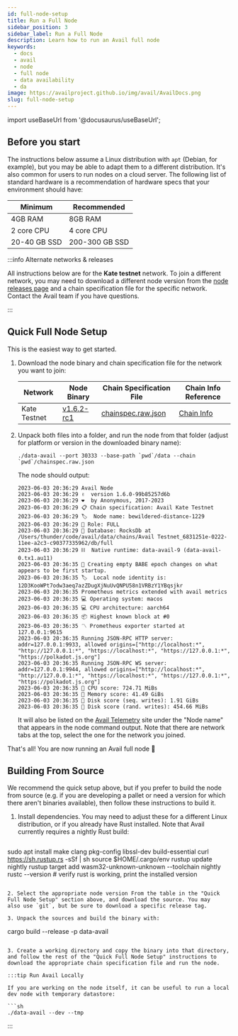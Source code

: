 ```yaml
---
id: full-node-setup
title: Run a Full Node
sidebar_position: 3
sidebar_label: Run a Full Node
description: Learn how to run an Avail full node
keywords:
  - docs
  - avail
  - node
  - full node
  - data availability
  - da
image: https://availproject.github.io/img/avail/AvailDocs.png
slug: full-node-setup
---
```

import useBaseUrl from '@docusaurus/useBaseUrl';

## Before you start

The instructions below assume a Linux distribution with `apt` (Debian,
for example), but you may be able to adapt them to a different
distribution. It's also common for users to run nodes on a cloud
server. The following list of standard hardware is a recommendation of
hardware specs that your environment should have:

| Minimum      | Recommended    |
|--------------|----------------|
| 4GB RAM      | 8GB RAM        |
| 2 core CPU   | 4 core CPU     |
| 20-40 GB SSD | 200-300 GB SSD |

:::info Alternate networks & releases

All instructions below are for the **Kate testnet** network. To join a
different network, you may need to download a different node version
from the [node releases
page](https://github.com/availproject/avail/releases) and a chain
specification file for the specific network. Contact the Avail team if
you have questions.

:::

## Quick Full Node Setup

This is the easiest way to get started.

1. Download the node binary and chain specification file for the
   network you want to join:
   
   | Network      | Node Binary           | Chain Specification File | Chain Info Reference |
   |--------------|-----------------------|--------------------------|----------------------|
   | Kate Testnet | [v1.6.2-rc1](https://github.com/availproject/avail/releases/tag/v1.6.2-rc1) | [chainspec.raw.json](/configs/kate/chainspec.raw.json) | [Chain Info](/configs/kate/chaininfo.txt) |

2. Unpack both files into a folder, and run the node from that folder (adjust for
   platform or version in the downloaded binary name):
   ```
   ./data-avail --port 30333 --base-path `pwd`/data --chain `pwd`/chainspec.raw.json
   ```

   The node should output:
   ```
   2023-06-03 20:36:29 Avail Node
   2023-06-03 20:36:29 ✌️  version 1.6.0-99b85257d6b
   2023-06-03 20:36:29 ❤️  by Anonymous, 2017-2023
   2023-06-03 20:36:29 📋 Chain specification: Avail Kate Testnet
   2023-06-03 20:36:29 🏷  Node name: bewildered-distance-1229
   2023-06-03 20:36:29 👤 Role: FULL
   2023-06-03 20:36:29 💾 Database: RocksDb at /Users/thunder/code/avail/data/chains/Avail Testnet_6831251e-0222-11ee-a2c3-c90377335962/db/full
   2023-06-03 20:36:29 ⛓  Native runtime: data-avail-9 (data-avail-0.tx1.au11)
   2023-06-03 20:36:35 👶 Creating empty BABE epoch changes on what appears to be first startup.
   2023-06-03 20:36:35 🏷  Local node identity is: 12D3KooWPt7odw3aeq7azZDugXjNuUvQNPU58n1VRBzY1YBqsjkr
   2023-06-03 20:36:35 Prometheus metrics extended with avail metrics
   2023-06-03 20:36:35 💻 Operating system: macos
   2023-06-03 20:36:35 💻 CPU architecture: aarch64
   2023-06-03 20:36:35 📦 Highest known block at #0
   2023-06-03 20:36:35 〽️ Prometheus exporter started at 127.0.0.1:9615
   2023-06-03 20:36:35 Running JSON-RPC HTTP server: addr=127.0.0.1:9933, allowed origins=["http://localhost:*", "http://127.0.0.1:*", "https://localhost:*", "https://127.0.0.1:*", "https://polkadot.js.org"]
   2023-06-03 20:36:35 Running JSON-RPC WS server: addr=127.0.0.1:9944, allowed origins=["http://localhost:*", "http://127.0.0.1:*", "https://localhost:*", "https://127.0.0.1:*", "https://polkadot.js.org"]
   2023-06-03 20:36:35 🏁 CPU score: 724.71 MiBs
   2023-06-03 20:36:35 🏁 Memory score: 41.49 GiBs
   2023-06-03 20:36:35 🏁 Disk score (seq. writes): 1.91 GiBs
   2023-06-03 20:36:35 🏁 Disk score (rand. writes): 454.66 MiBs
   ```

   It will also be listed on the [Avail
   Telemetry](http://telemetry.avail.tools/) site under the "Node
   name" that appears in the node command output. Note that there are
   network tabs at the top, select the one for the network you joined.

That's all! You are now running an Avail full node 🎉

## Building From Source

We recommend the quick setup above, but if you prefer to build the
node from source (e.g. if you are developing a pallet or need a
version for which there aren't binaries available), then follow these
instructions to build it.

1. Install dependencies. You may need to adjust these for a different
   Linux distribution, or if you already have Rust installed. Note
   that Avail currently requires a nightly Rust build:

   ```
sudo apt install make clang pkg-config libssl-dev build-essential
curl https://sh.rustup.rs -sSf | sh
source $HOME/.cargo/env
rustup update nightly
rustup target add wasm32-unknown-unknown --toolchain nightly
rustc --version # verify rust is working, print the installed version
   ```

2. Select the appropriate node version From the table in the "Quick
   Full Node Setup" section above, and download the source. You may
   also use `git`, but be sure to download a specific release tag.

3. Unpack the sources and build the binary with:

   ```
   cargo build --release -p data-avail
   ```

3. Create a working directory and copy the binary into that directory,
   and follow the rest of the "Quick Full Node Setup" instructions to
   download the appropriate chain specification file and run the node.

:::tip Run Avail Locally

If you are working on the node itself, it can be useful to run a local dev node with temporary datastore:

```sh
./data-avail --dev --tmp
```

:::

